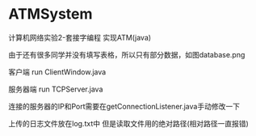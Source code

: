 # ATMSystem
计算机网络实验2-套接字编程 实现ATM(java)

由于还有很多同学并没有填写表格，所以只有部分数据，如图database.png

客户端 run ClientWindow.java

服务器端 run TCPServer.java

连接的服务器的IP和Port需要在getConnectionListener.java手动修改一下

上传的日志文件放在log.txt中
但是读取文件用的绝对路径(相对路径一直报错)
